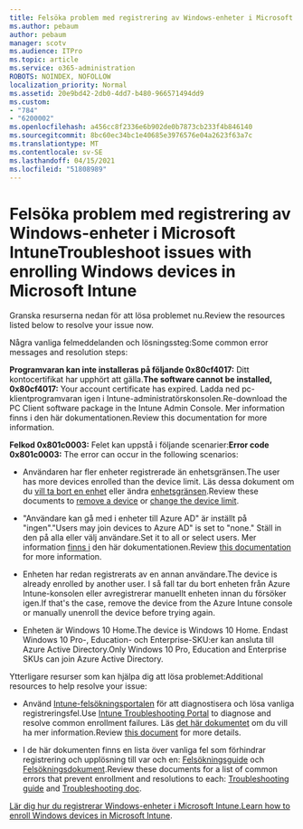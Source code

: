 ```yaml
---
title: Felsöka problem med registrering av Windows-enheter i Microsoft Intune
ms.author: pebaum
author: pebaum
manager: scotv
ms.audience: ITPro
ms.topic: article
ms.service: o365-administration
ROBOTS: NOINDEX, NOFOLLOW
localization_priority: Normal
ms.assetid: 20e9bd42-2db0-4dd7-b480-966571494dd9
ms.custom:
- "784"
- "6200002"
ms.openlocfilehash: a456cc8f2336e6b902de0b7873cb233f4b846140
ms.sourcegitcommit: 8bc60ec34bc1e40685e3976576e04a2623f63a7c
ms.translationtype: MT
ms.contentlocale: sv-SE
ms.lasthandoff: 04/15/2021
ms.locfileid: "51808989"
---
```

# <a name="troubleshoot-issues-with-enrolling-windows-devices-in-microsoft-intune"></a><span data-ttu-id="52fbc-102">Felsöka problem med registrering av Windows-enheter i Microsoft Intune</span><span class="sxs-lookup"><span data-stu-id="52fbc-102">Troubleshoot issues with enrolling Windows devices in Microsoft Intune</span></span>

<span data-ttu-id="52fbc-103">Granska resurserna nedan för att lösa problemet nu.</span><span class="sxs-lookup"><span data-stu-id="52fbc-103">Review the resources listed below to resolve your issue now.</span></span>
  
<span data-ttu-id="52fbc-104">Några vanliga felmeddelanden och lösningssteg:</span><span class="sxs-lookup"><span data-stu-id="52fbc-104">Some common error messages and resolution steps:</span></span>
  
 <span data-ttu-id="52fbc-105">**Programvaran kan inte installeras på följande 0x80cf4017:** Ditt kontocertifikat har upphört att gälla.</span><span class="sxs-lookup"><span data-stu-id="52fbc-105">**The software cannot be installed, 0x80cf4017:** Your account certificate has expired.</span></span> <span data-ttu-id="52fbc-106">Ladda ned pc-klientprogramvaran igen i Intune-administratörskonsolen.</span><span class="sxs-lookup"><span data-stu-id="52fbc-106">Re-download the PC Client software package in the Intune Admin Console.</span></span> <span data-ttu-id="52fbc-107">Mer information finns i den här dokumentationen.</span><span class="sxs-lookup"><span data-stu-id="52fbc-107">Review this documentation for more information.</span></span>
  
 <span data-ttu-id="52fbc-108">**Felkod 0x801c0003:** Felet kan uppstå i följande scenarier:</span><span class="sxs-lookup"><span data-stu-id="52fbc-108">**Error code 0x801c0003:** The error can occur in the following scenarios:</span></span>
  
-  <span data-ttu-id="52fbc-109">Användaren har fler enheter registrerade än enhetsgränsen.</span><span class="sxs-lookup"><span data-stu-id="52fbc-109">The user has more devices enrolled than the device limit.</span></span> <span data-ttu-id="52fbc-110">Läs dessa dokument om du [vill ta bort en enhet](https://docs.microsoft.com/intune/devices-wipe) eller ändra [enhetsgränsen](https://docs.microsoft.com/intune/enrollment-restrictions-set#set-device-limit-restrictions).</span><span class="sxs-lookup"><span data-stu-id="52fbc-110">Review these documents to [remove a device](https://docs.microsoft.com/intune/devices-wipe) or [change the device limit](https://docs.microsoft.com/intune/enrollment-restrictions-set#set-device-limit-restrictions).</span></span>

-  <span data-ttu-id="52fbc-111">"Användare kan gå med i enheter till Azure AD" är inställt på "ingen".</span><span class="sxs-lookup"><span data-stu-id="52fbc-111">"Users may join devices to Azure AD" is set to "none."</span></span> <span data-ttu-id="52fbc-112">Ställ in den på alla eller välj användare.</span><span class="sxs-lookup"><span data-stu-id="52fbc-112">Set it to all or select users.</span></span> <span data-ttu-id="52fbc-113">Mer information [finns i](https://docs.microsoft.com/azure/active-directory/device-management-azure-portal#configure-device-settings) den här dokumentationen.</span><span class="sxs-lookup"><span data-stu-id="52fbc-113">Review [this documentation](https://docs.microsoft.com/azure/active-directory/device-management-azure-portal#configure-device-settings) for more information.</span></span>

-  <span data-ttu-id="52fbc-114">Enheten har redan registrerats av en annan användare.</span><span class="sxs-lookup"><span data-stu-id="52fbc-114">The device is already enrolled by another user.</span></span> <span data-ttu-id="52fbc-115">I så fall tar du bort enheten från Azure Intune-konsolen eller avregistrerar manuellt enheten innan du försöker igen.</span><span class="sxs-lookup"><span data-stu-id="52fbc-115">If that's the case, remove the device from the Azure Intune console or manually unenroll the device before trying again.</span></span>

-  <span data-ttu-id="52fbc-116">Enheten är Windows 10 Home.</span><span class="sxs-lookup"><span data-stu-id="52fbc-116">The device is Windows 10 Home.</span></span> <span data-ttu-id="52fbc-117">Endast Windows 10 Pro-, Education- och Enterprise-SKU:er kan ansluta till Azure Active Directory.</span><span class="sxs-lookup"><span data-stu-id="52fbc-117">Only Windows 10 Pro, Education and Enterprise SKUs can join Azure Active Directory.</span></span>

<span data-ttu-id="52fbc-118">Ytterligare resurser som kan hjälpa dig att lösa problemet:</span><span class="sxs-lookup"><span data-stu-id="52fbc-118">Additional resources to help resolve your issue:</span></span>
  
-  <span data-ttu-id="52fbc-119">Använd [Intune-felsökningsportalen](https://devicemanagement.microsoft.com/#blade/Microsoft_Intune_DeviceSettings/TroubleshootBlade) för att diagnostisera och lösa vanliga registreringsfel.</span><span class="sxs-lookup"><span data-stu-id="52fbc-119">Use [Intune Troubleshooting Portal](https://devicemanagement.microsoft.com/#blade/Microsoft_Intune_DeviceSettings/TroubleshootBlade) to diagnose and resolve common enrollment failures.</span></span> <span data-ttu-id="52fbc-120">Läs [det här dokumentet](https://docs.microsoft.com/intune/help-desk-operators) om du vill ha mer information.</span><span class="sxs-lookup"><span data-stu-id="52fbc-120">Review [this document](https://docs.microsoft.com/intune/help-desk-operators) for more details.</span></span>

-  <span data-ttu-id="52fbc-121">I de här dokumenten finns en lista över vanliga fel som förhindrar registrering och upplösning till var och en: [Felsökningsguide](https://support.microsoft.com/help/4089533/troubleshooting-windows-device-enrollment-problems-in-microsoft-intune) och [Felsökningsdokument](https://docs.microsoft.com/troubleshoot/mem/intune/troubleshoot-device-enrollment-in-intune).</span><span class="sxs-lookup"><span data-stu-id="52fbc-121">Review these documents for a list of common errors that prevent enrollment and resolutions to each: [Troubleshooting guide](https://support.microsoft.com/help/4089533/troubleshooting-windows-device-enrollment-problems-in-microsoft-intune) and [Troubleshooting doc](https://docs.microsoft.com/troubleshoot/mem/intune/troubleshoot-device-enrollment-in-intune).</span></span>

<span data-ttu-id="52fbc-122">[Lär dig hur du registrerar Windows-enheter i Microsoft Intune.](https://docs.microsoft.com/intune/windows-enroll)</span><span class="sxs-lookup"><span data-stu-id="52fbc-122">[Learn how to enroll Windows devices in Microsoft Intune](https://docs.microsoft.com/intune/windows-enroll).</span></span>

